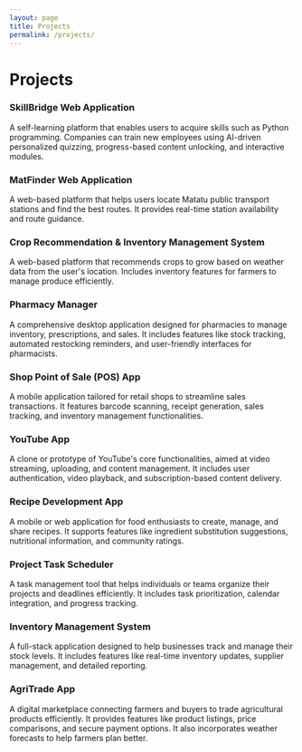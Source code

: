 ```yaml
---
layout: page
title: Projects
permalink: /projects/
---
```


# Projects

### SkillBridge Web Application
A self-learning platform that enables users to acquire skills such as Python programming. Companies can train new employees using AI-driven personalized quizzing, progress-based content unlocking, and interactive modules.

### MatFinder Web Application
A web-based platform that helps users locate Matatu public transport stations and find the best routes. It provides real-time station availability and route guidance.

### Crop Recommendation & Inventory Management System
A web-based platform that recommends crops to grow based on weather data from the user's location. Includes inventory features for farmers to manage produce efficiently.

### Pharmacy Manager
A comprehensive desktop application designed for pharmacies to manage inventory, prescriptions, and sales. It includes features like stock tracking, automated restocking reminders, and user-friendly interfaces for pharmacists.

### Shop Point of Sale (POS) App
A mobile application tailored for retail shops to streamline sales transactions. It features barcode scanning, receipt generation, sales tracking, and inventory management functionalities.

### YouTube App
A clone or prototype of YouTube's core functionalities, aimed at video streaming, uploading, and content management. It includes user authentication, video playback, and subscription-based content delivery.

### Recipe Development App
A mobile or web application for food enthusiasts to create, manage, and share recipes. It supports features like ingredient substitution suggestions, nutritional information, and community ratings.

### Project Task Scheduler
A task management tool that helps individuals or teams organize their projects and deadlines efficiently. It includes task prioritization, calendar integration, and progress tracking.

### Inventory Management System
A full-stack application designed to help businesses track and manage their stock levels. It includes features like real-time inventory updates, supplier management, and detailed reporting.

### AgriTrade App
A digital marketplace connecting farmers and buyers to trade agricultural products efficiently. It provides features like product listings, price comparisons, and secure payment options. It also incorporates weather forecasts to help farmers plan better.
